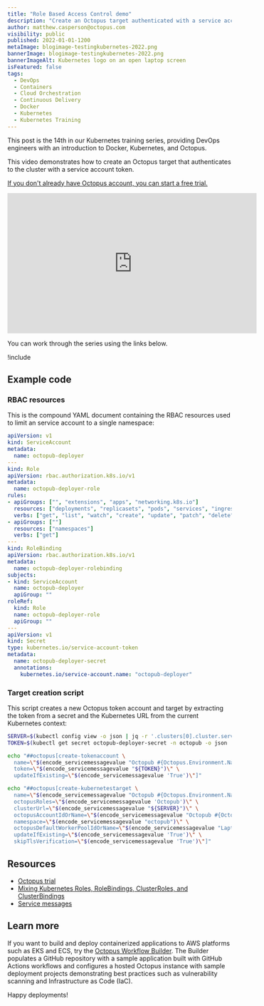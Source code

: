 ```yaml
---
title: "Role Based Access Control demo"
description: "Create an Octopus target authenticated with a service account, as part of our Kubernetes training series."
author: matthew.casperson@octopus.com
visibility: public
published: 2022-01-01-1200
metaImage: blogimage-testingkubernetes-2022.png
bannerImage: blogimage-testingkubernetes-2022.png
bannerImageAlt: Kubernetes logo on an open laptop screen
isFeatured: false
tags: 
  - DevOps
  - Containers
  - Cloud Orchestration
  - Continuous Delivery
  - Docker 
  - Kubernetes
  - Kubernetes Training
---
```


This post is the 14th in our Kubernetes training series, providing DevOps engineers with an introduction to Docker, Kubernetes, and Octopus. 

This video demonstrates how to create an Octopus target that authenticates to the cluster with a service account token.

[If you don't already have Octopus account, you can start a free trial.](https://oc.to/octopus-k8s-training-trial)

<p style="text-align:center"><iframe width="560" height="315" src="https://www.youtube.com/embed/Rlhzmlt-7zs?si=4J_1JNpxPFKKNAZ1" title="YouTube video player" frameborder="0" allow="accelerometer; autoplay; clipboard-write; encrypted-media; gyroscope; picture-in-picture; web-share" allowfullscreen></iframe></p>

You can work through the series using the links below.

!include <k8s-training-toc>

## Example code

### RBAC resources

This is the compound YAML document containing the RBAC resources used to limit an service account to a single namespace:

```yaml
apiVersion: v1
kind: ServiceAccount
metadata:
  name: octopub-deployer
---
kind: Role
apiVersion: rbac.authorization.k8s.io/v1
metadata:
  name: octopub-deployer-role
rules:
- apiGroups: ["", "extensions", "apps", "networking.k8s.io"]
  resources: ["deployments", "replicasets", "pods", "services", "ingresses", "secrets", "configmaps"]
  verbs: ["get", "list", "watch", "create", "update", "patch", "delete"]
- apiGroups: [""]
  resources: ["namespaces"]
  verbs: ["get"]
---
kind: RoleBinding
apiVersion: rbac.authorization.k8s.io/v1
metadata:
  name: octopub-deployer-rolebinding
subjects:
- kind: ServiceAccount
  name: octopub-deployer
  apiGroup: ""
roleRef:
  kind: Role
  name: octopub-deployer-role
  apiGroup: ""
---
apiVersion: v1
kind: Secret
type: kubernetes.io/service-account-token
metadata:
  name: octopub-deployer-secret
  annotations:
    kubernetes.io/service-account.name: "octopub-deployer"
```

### Target creation script

This script creates a new Octopus token account and target by extracting the token from a secret and the Kubernetes URL from the current Kubernetes context:

```bash
SERVER=$(kubectl config view -o json | jq -r '.clusters[0].cluster.server')
TOKEN=$(kubectl get secret octopub-deployer-secret -n octopub -o json | jq -r '.data.token' | base64 -d)

echo "##octopus[create-tokenaccount \
  name=\"$(encode_servicemessagevalue "Octopub #{Octopus.Environment.Name}")\" \
  token=\"$(encode_servicemessagevalue "${TOKEN}")\" \
  updateIfExisting=\"$(encode_servicemessagevalue 'True')\"]"

echo "##octopus[create-kubernetestarget \
  name=\"$(encode_servicemessagevalue "Octopub #{Octopus.Environment.Name}")\" \
  octopusRoles=\"$(encode_servicemessagevalue 'Octopub')\" \
  clusterUrl=\"$(encode_servicemessagevalue "${SERVER}")\" \
  octopusAccountIdOrName=\"$(encode_servicemessagevalue "Octopub #{Octopus.Environment.Name}")\" \
  namespace=\"$(encode_servicemessagevalue "octopub")\" \
  octopusDefaultWorkerPoolIdOrName=\"$(encode_servicemessagevalue "Laptop")\" \
  updateIfExisting=\"$(encode_servicemessagevalue 'True')\" \
  skipTlsVerification=\"$(encode_servicemessagevalue 'True')\"]"
```

## Resources

* [Octopus trial](https://oc.to/octopus-k8s-training-trial)
* [Mixing Kubernetes Roles, RoleBindings, ClusterRoles, and ClusterBindings](https://octopus.com/blog/k8s-rbac-roles-and-bindings)
* [Service messages](https://octopus.com/docs/deployments/custom-scripts/logging-messages-in-scripts#service-message)

## Learn more

If you want to build and deploy containerized applications to AWS platforms such as EKS and ECS, try the [Octopus Workflow Builder](https://octopusworkflowbuilder.octopus.com/#/). The Builder populates a GitHub repository with a sample application built with GitHub Actions workflows and configures a hosted Octopus instance with sample deployment projects demonstrating best practices such as vulnerability scanning and Infrastructure as Code (IaC). 

Happy deployments! 

